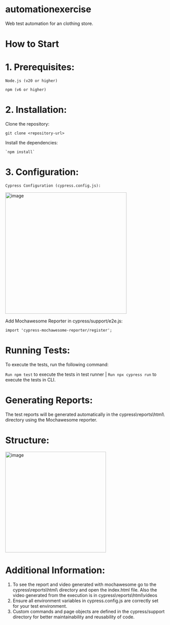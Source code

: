 # automationexercise
Web test automation for an clothing store.

# How to Start

# 1. Prerequisites:

    Node.js (v20 or higher)

    npm (v6 or higher)

# 2. Installation:

   Clone the repository:

   `git clone <repository-url>`

   Install the dependencies:

    `npm install`

# 3. Configuration:

    Cypress Configuration (cypress.config.js):




<img width="382" alt="image" src="https://github.com/JuniorMendez/automationexercise/assets/30270548/7334f3da-2782-444e-a36c-ce8d52b3a00a">



Add Mochawesome Reporter in cypress/support/e2e.js:

 `import 'cypress-mochawesome-reporter/register'; `




# Running Tests:

  To execute the tests, run the following command:

  `Run npm test` to execute the tests in test runner | `Run npx cypress run` to execute the tests in CLI.

# Generating Reports:

  The test reports will be generated automatically in the cypress\reports\html\ directory using the Mochawesome reporter.


# Structure:



<img width="317" alt="image" src="https://github.com/JuniorMendez/automationexercise/assets/30270548/e382cf9f-7273-4db7-9cc7-b56f0c3e835d">



# Additional Information:

1. To see the report and video generated with mochawesome go to the cypress\reports\html\ directory and open the index.html file. Also the video generated from the execution is in cypress\reports\html\videos
2. Ensure all environment variables in cypress.config.js are correctly set for your test environment.
3. Custom commands and page objects are defined in the cypress/support directory for better maintainability and reusability of code.


